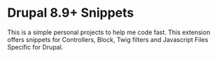 # Drupal 8.9+ Snippets

This is a simple personal projects to help me code fast. This extension offers snippets for Controllers, Block, Twig filters and Javascript Files Specific for Drupal.
